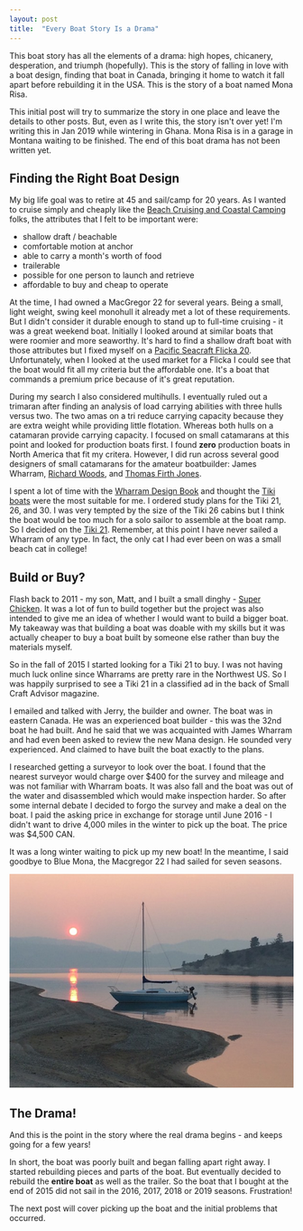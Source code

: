 ```yaml
---
layout: post
title:  "Every Boat Story Is a Drama"
---
```


This boat story has all the elements of a drama: high hopes, chicanery, desperation, and triumph (hopefully). This is the story of falling in love with a boat design, finding that boat in Canada, bringing it home to watch it fall apart before rebuilding it in the USA. This is the story of a boat named Mona Risa.

This initial post will try to summarize the story in one place and leave the details to other posts. But, even as I write this, the story isn't over yet! I'm writing this in Jan 2019 while wintering in Ghana. Mona Risa is in a garage in Montana waiting to be finished. The end of this boat drama has not been written yet.

## Finding the Right Boat Design

My big life goal was to retire at 45 and sail/camp for 20 years. As I wanted to cruise simply and cheaply like the [Beach Cruising and Coastal Camping](https://beachcruisingandcoastalcamping.com) folks, the attributes that I felt to be important were:

* shallow draft / beachable
* comfortable motion at anchor
* able to carry a month's worth of food
* trailerable
* possible for one person to launch and retrieve
* affordable to buy and cheap to operate

At the time, I had owned a MacGregor 22 for several years. Being a small, light weight, swing keel monohull it already met a lot of these requirements. But I didn't consider it durable enough to stand up to full-time cruising - it was a great weekend boat. Initially I looked around at similar boats that were roomier and more seaworthy. It's hard to find a shallow draft boat with those attributes but I fixed myself on a [Pacific Seacraft Flicka 20](http://bluewaterboats.org/flicka-20/). Unfortunately, when I looked at the used market for a Flicka I could see that the boat would fit all my criteria but the affordable one. It's a boat that commands a premium price because of it's great reputation.

During my search I also considered multihulls. I eventually ruled out a trimaran after finding an analysis of load carrying abilities with three hulls versus two. The two amas on a tri reduce carrying capacity because they are extra weight while providing little flotation. Whereas both hulls on a catamaran provide carrying capacity. I focused on small catamarans at this point and looked for production boats first. I found **zero** production boats in North America that fit my critera. However, I did run across several good designers of small catamarans for the amateur boatbuilder: James Wharram, [Richard Woods](http://sailingcatamarans.com), and [Thomas Firth Jones](https://web.archive.org/web/20110630094848/http://www.jonesboats.com/catamarans.html).

I spent a lot of time with the [Wharram Design Book](https://www.wharram.com/site/shop/books/wharram-design-book) and thought the [Tiki boats](https://www.wharram.com/site/shop/building-plans/tiki-designs) were the most suitable for me. I ordered study plans for the Tiki 21, 26, and 30. I was very tempted by the size of the Tiki 26 cabins but I think the boat would be too much for a solo sailor to assemble at the boat ramp. So I decided on the [Tiki 21](https://www.wharram.com/site/shop/building-plans/tiki-designs/tiki21). Remember, at this point I have never sailed a Wharram of any type. In fact, the only cat I had ever been on was a small beach cat in college!

## Build or Buy?

Flash back to 2011 - my son, Matt, and I built a small dinghy - [Super Chicken](http://superchicken.turnbows.org). It was a lot of fun to build together but the project was also intended to give me an idea of whether I would want to build a bigger boat. My takeaway was that building a boat was doable with my skills but it was actually cheaper to buy a boat built by someone else rather than buy the materials myself.

So in the fall of 2015 I started looking for a Tiki 21 to buy. I was not having much luck online since Wharrams are pretty rare in the Northwest US. So I was happily surprised to see a Tiki 21 in a classified ad in the back of Small Craft Advisor magazine.

I emailed and talked with Jerry, the builder and owner. The boat was in eastern Canada. He was an experienced boat builder - this was the 32nd boat he had built. And he said that we was acquainted with James Wharram and had even been asked to review the new Mana design. He sounded very experienced. And claimed to have built the boat exactly to the plans.

I researched getting a surveyor to look over the boat. I found that the nearest surveyor would charge over $400 for the survey and mileage and was not familiar with Wharram boats. It was also fall and the boat was out of the water and disassembled which would make inspection harder. So after some internal debate I decided to forgo the survey and make a deal on the boat. I paid the asking price in exchange for storage until June 2016 - I didn't want to drive 4,000 miles in the winter to pick up the boat. The price was $4,500 CAN.

It was a long winter waiting to pick up my new boat! In the meantime, I said goodbye to Blue Mona, the Macgregor 22 I had sailed for seven seasons.

![Blue Mona](/assets/images/blue_mona.jpg)

## The Drama!

And this is the point in the story where the real drama begins - and keeps going for a few years!

In short, the boat was poorly built and began falling apart right away. I started rebuilding pieces and parts of the boat. But eventually decided to rebuild the **entire boat** as well as the trailer. So the boat that I bought at the end of 2015 did not sail in the 2016, 2017, 2018 or 2019 seasons. Frustration!

The next post will cover picking up the boat and the initial problems that occurred.
